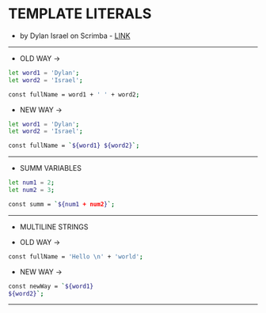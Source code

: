 # TEMPLATE LITERALS

* by Dylan Israel on Scrimba - [LINK](https://scrimba.com/p/p4Mrt9/c4vJdha)

---------------------------------

* OLD WAY ->

```bash
let word1 = 'Dylan';
let word2 = 'Israel';

const fullName = word1 + ' ' + word2;
```

* NEW WAY ->

```bash
let word1 = 'Dylan';
let word2 = 'Israel';

const fullName = `${word1} ${word2}`;
```

---------------------------------

* SUMM VARIABLES

```bash
let num1 = 2;
let num2 = 3;

const summ = `${num1 + num2}`;
```

---------------------------------

* MULTILINE STRINGS

* OLD WAY ->

```bash
const fullName = 'Hello \n' + 'world';
```

* NEW WAY ->

```bash
const newWay = `${word1}
${word2}`;
```

---------------------------------
